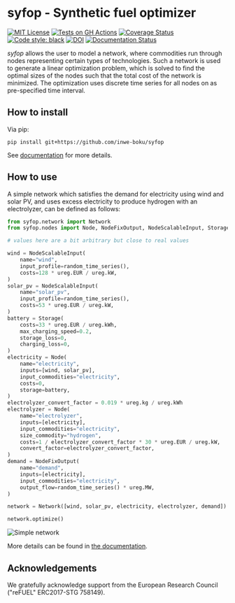 # syfop - Synthetic fuel optimizer


[![MIT License](https://img.shields.io/github/license/inwe-boku/syfop.svg)](https://choosealicense.com/licenses/mit/)
[![Tests on GH Actions](https://github.com/inwe-boku/syfop/actions/workflows/tests.yml/badge.svg)](https://github.com/inwe-boku/syfop/actions/workflows/tests.yml)
[![Coverage Status](https://coveralls.io/repos/github/inwe-boku/syfop/badge.svg)](https://coveralls.io/github/inwe-boku/syfop)
[![Code style: black](https://img.shields.io/badge/code%20style-black-000000.svg)](https://github.com/psf/black)
[![DOI](https://zenodo.org/badge/550867861.svg)](https://zenodo.org/doi/10.5281/zenodo.10869438)
[![Documentation Status](https://readthedocs.org/projects/syfop/badge/?version=latest)](https://syfop.readthedocs.io/)


*syfop* allows the user to model a network, where commodities run through nodes representing
certain types of technologies. Such a network is used to generate a linear optimization problem,
which is solved to find the optimal sizes of the nodes such that the total cost of the network is
minimized. The optimization uses discrete time series for all nodes on as pre-specified time
interval.



How to install
--------------

Via pip:

    pip install git+https://github.com/inwe-boku/syfop

See [documentation](https://syfop.readthedocs.io/latest/how-to-install.html) for more details.


How to use
----------

A simple network which satisfies the demand for electricity using wind and solar PV, and uses
excess electricity to produce hydrogen with an electrolyzer, can be defined as follows:

```python
from syfop.network import Network
from syfop.nodes import Node, NodeFixOutput, NodeScalableInput, Storage

# values here are a bit arbitrary but close to real values

wind = NodeScalableInput(
    name="wind",
    input_profile=random_time_series(),
    costs=128 * ureg.EUR / ureg.kW,
)
solar_pv = NodeScalableInput(
    name="solar_pv",
    input_profile=random_time_series(),
    costs=53 * ureg.EUR / ureg.kW,
)
battery = Storage(
    costs=33 * ureg.EUR / ureg.kWh,
    max_charging_speed=0.2,
    storage_loss=0,
    charging_loss=0,
)
electricity = Node(
    name="electricity",
    inputs=[wind, solar_pv],
    input_commodities="electricity",
    costs=0,
    storage=battery,
)
electrolyzer_convert_factor = 0.019 * ureg.kg / ureg.kWh
electrolyzer = Node(
    name="electrolyzer",
    inputs=[electricity],
    input_commodities="electricity",
    size_commodity="hydrogen",
    costs=1 / electrolyzer_convert_factor * 30 * ureg.EUR / ureg.kW,
    convert_factor=electrolyzer_convert_factor,
)
demand = NodeFixOutput(
    name="demand",
    inputs=[electricity],
    input_commodities="electricity",
    output_flow=random_time_series() * ureg.MW,
)

network = Network([wind, solar_pv, electricity, electrolyzer, demand])

network.optimize()
```

![Simple network](docs/source/_static/simple_network.png)

More details can be found in [the documentation](https://syfop.readthedocs.io/latest/how-to-use.html).

Acknowledgements
----------------

We gratefully acknowledge support from the European Research Council ("reFUEL" ERC2017-STG 758149).
